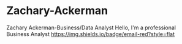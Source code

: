# Zachary-Ackerman 
Zachary Ackerman-Business/Data Analyst
Hello, I'm a professional Business Analyst 
https://img.shields.io/badge/email-red?style=flat


